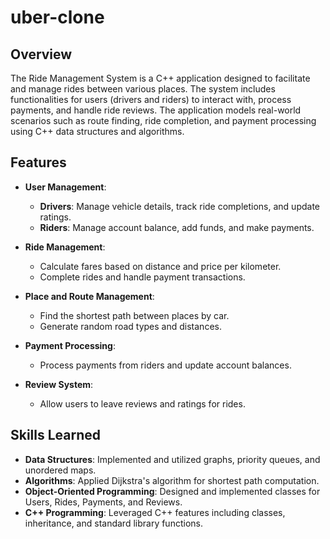 # uber-clone
## Overview

The Ride Management System is a C++ application designed to facilitate and manage rides between various places. The system includes functionalities for users (drivers and riders) to interact with, process payments, and handle ride reviews. The application models real-world scenarios such as route finding, ride completion, and payment processing using C++ data structures and algorithms.

## Features

- **User Management**: 
  - **Drivers**: Manage vehicle details, track ride completions, and update ratings.
  - **Riders**: Manage account balance, add funds, and make payments.
  
- **Ride Management**: 
  - Calculate fares based on distance and price per kilometer.
  - Complete rides and handle payment transactions.

- **Place and Route Management**: 
  - Find the shortest path between places by car.
  - Generate random road types and distances.

- **Payment Processing**: 
  - Process payments from riders and update account balances.

- **Review System**: 
  - Allow users to leave reviews and ratings for rides.

## Skills Learned

- **Data Structures**: Implemented and utilized graphs, priority queues, and unordered maps.
- **Algorithms**: Applied Dijkstra's algorithm for shortest path computation.
- **Object-Oriented Programming**: Designed and implemented classes for Users, Rides, Payments, and Reviews.
- **C++ Programming**: Leveraged C++ features including classes, inheritance, and standard library functions.

